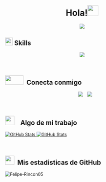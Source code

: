 <h1 align="center"><b>Hola!</b><img src="https://media.giphy.com/media/hvRJCLFzcasrR4ia7z/giphy.gif" width="35"></h1>
<p align="center">
  <a href="#"><img src="https://readme-typing-svg.herokuapp.com?font=Time+New+Roman&color=%2300008B&size=25&center=true&vCenter=true&width=600&height=100&lines=Andrés+Felipe+Rincón+Ortiz;++;Me+interesa+el+desarrollo+back-end;Y+la+automatización+de+pruebas;Estudiante+de+Sistematización+de+Datos;Desarrollador+JNR;Interes+continuo+por+aprender+cosas+nuevas"></a>
</p>


## <img src="https://media2.giphy.com/media/QssGEmpkyEOhBCb7e1/giphy.gif?cid=ecf05e47a0n3gi1bfqntqmob8g9aid1oyj2wr3ds3mg700bl&rid=giphy.gif" width ="25"><b> Skills</b>
<p align="center">
  <a href="https://skillicons.dev">
    <img src="https://skillicons.dev/icons?i=git,github,cs,dotnet,css,html,bootstrap,gherkin,gradle,selenium,java,mysql,postgres" />
  </a>
</p>
<br/>

## <img src="https://raw.githubusercontent.com/ShahriarShafin/ShahriarShafin/main/Assets/handshake.gif" width="60" height="30" style="margin-right: 10px;"><b>Conecta conmigo</b>
<p align="center">

 <div align="center"  class="icons-social" style="margin-left: 10px;">
        <a style="margin-left: 10px;"  target="_blank" href="www.linkedin.com/in/andrés-felipe-rincón-ortiz-151758297">
			<img src="https://skillicons.dev/icons?i=linkedin"></a>
     <a style="margin-left: 10px;"  target="_blank" href="mailto: afrincono@gmail.com">
			<img src="https://skillicons.dev/icons?i=gmail"></a>
</div>

</p>
<br/>
                                                                                                                                              
## <img src="https://media.tenor.com/eXPpVjeORscAAAAi/brainpull-brainpull-stories.gif" width="30" height="30" style="padding-right: 15px;"><b> Algo de mi trabajo</b>  
<div>
  <p>
    <a href="https://github.com/Felipe-Rincon05/RES_ANE_773">
      <img src="https://github-readme-stats.vercel.app/api/pin/?username=Felipe-Rincon05&repo=RES_ANE_773" alt="GitHub Stats" />
    </a>
    <a href="https://github.com/Felipe-Rincon05/Automatizacion-login-compra">
      <img src="https://github-readme-stats.vercel.app/api/pin/?username=Felipe-Rincon05&repo=Automatizacion-login-compra" alt="GitHub Stats" />
    </a>
  </p>
</div>
<br/>

## <img src="https://media.giphy.com/media/iY8CRBdQXODJSCERIr/giphy.gif" width="30" height="30" style="margin-right: 10px;"><b>Mis estadisticas de GitHub</b>
<p><img align="left" src="https://github-readme-stats.vercel.app/api/top-langs?username=Felipe-Rincon05&show_icons=true&theme=dark&locale=es&layout=compact&langs_count=10" alt="Felipe-Rincon05" /></p>


